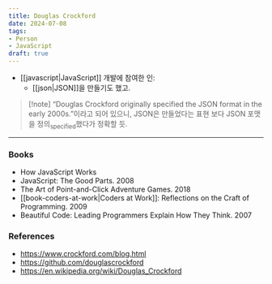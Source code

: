 ```yaml
---
title: Douglas Crockford
date: 2024-07-08
tags:
- Person
- JavaScript
draft: true
---
```



- [[javascript|JavaScript]] 개발에 참여한 인:
    - [[json|JSON]]을 만들기도 했고.

> [!note] “Douglas Crockford originally specified the JSON format in the early 2000s.”이라고 되어 있으니, JSON은 만들었다는 표현 보다 JSON 포맷을 정의<sub>specified</sub>했다가 정확할 듯.


---
### Books
- How JavaScript Works
- JavaScript: The Good Parts. 2008
- The Art of Point-and-Click Adventure Games. 2018
- [[book-coders-at-work|Coders at Work]]: Reflections on the Craft of Programming. 2009
- Beautiful Code: Leading Programmers Explain How They Think. 2007


### References
- https://www.crockford.com/blog.html
- https://github.com/douglascrockford
- https://en.wikipedia.org/wiki/Douglas_Crockford